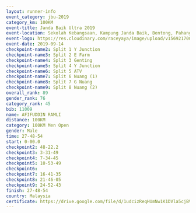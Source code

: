 ```yaml
---
layout: runner-info 
event_category: jbu-2019 
category_km: 100KM 
event-title: Janda Baik Ultra 2019  
event-location: Sekolah Kebangsaan, Kampung Janda Baik, Bentong, Pahang, Malaysia 
event-logo: https://res.cloudinary.com/raceyaya/image/upload/v1569217009/logo/janda-baik_vch1pc.jpg 
event-date: 2019-09-14 
checkpoint-name2: Split 1 Y Junction 
checkpoint-name3: Split 2 E Farm 
checkpoint-name4: Split 3 Genting 
checkpoint-name5: Split 4 Y Junction 
checkpoint-name6: Split 5 ATV 
checkpoint-name7: Split 6 Nuang (1) 
checkpoint-name8: Split 7 G Nuang 
checkpoint-name9: Split 8 Nuang (2) 
overall_rank: 89
gender_rank: 76
category_rank: 45
bib: 11009
name: AFIFUDDIN RAMLI
distance: 100KM
category: 100KM Men Open
gender: Male
time: 27-48-54
start: 0-00.0
checkpoint2: 48-22.2
checkpoint3: 3-31-49
checkpoint4: 7-34-45
checkpoint5: 10-53-49
checkpoint6: 
checkpoint7: 16-41-35
checkpoint8: 21-46-05
checkpoint9: 24-52-43
finish: 27-48-54
country: Malaysia
certificate: https://drive.google.com/file/d/1udcizReqHUmNw1K1DVla5cjBV588GGd2/view?usp=sharing
---
```

